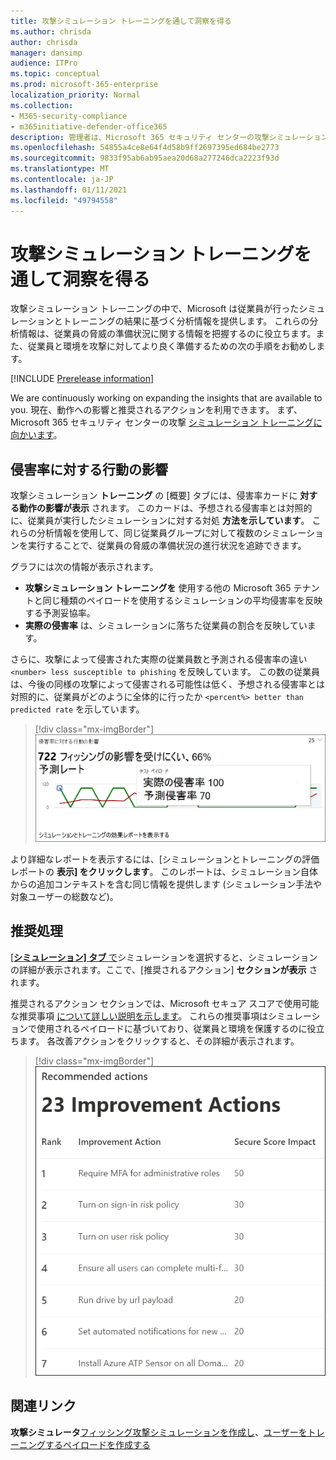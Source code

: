```yaml
---
title: 攻撃シミュレーション トレーニングを通して洞察を得る
ms.author: chrisda
author: chrisda
manager: dansimp
audience: ITPro
ms.topic: conceptual
ms.prod: microsoft-365-enterprise
localization_priority: Normal
ms.collection:
- M365-security-compliance
- m365initiative-defender-office365
description: 管理者は、Microsoft 365 セキュリティ センターの攻撃シミュレーション トレーニングが従業員に与える影響を把握し、シミュレーションとトレーニングの結果から分析情報を得る方法を学習できます。
ms.openlocfilehash: 54855a4ce8e64f4d58b9ff2697395ed684be2773
ms.sourcegitcommit: 9833f95ab6ab95aea20d68a277246dca2223f93d
ms.translationtype: MT
ms.contentlocale: ja-JP
ms.lasthandoff: 01/11/2021
ms.locfileid: "49794558"
---
```

# <a name="gain-insights-through-attack-simulation-training"></a>攻撃シミュレーション トレーニングを通して洞察を得る

攻撃シミュレーション トレーニングの中で、Microsoft は従業員が行ったシミュレーションとトレーニングの結果に基づく分析情報を提供します。 これらの分析情報は、従業員の脅威の準備状況に関する情報を把握するのに役立ちます。また、従業員と環境を攻撃に対してより良く準備するための次の手順をお勧めします。

[!INCLUDE [Prerelease information](../includes/prerelease.md)]

We are continuously working on expanding the insights that are available to you. 現在、動作への影響と推奨されるアクションを利用できます。 まず、Microsoft 365 セキュリティ センターの攻撃 [シミュレーション トレーニングに向かいます](https://security.microsoft.com/attacksimulator?viewid=overview)。

## <a name="behavior-impact-on-compromise-rate"></a>侵害率に対する行動の影響

攻撃シミュレーション **トレーニング** の [概要] タブには、侵害率カードに **対する動作の影響が表示** されます。 このカードは、予想される侵害率とは対照的に、従業員が実行したシミュレーションに対する対処 **方法を示しています**。 これらの分析情報を使用して、同じ従業員グループに対して複数のシミュレーションを実行することで、従業員の脅威の準備状況の進行状況を追跡できます。

グラフには次の情報が表示されます。

- **攻撃シミュレーション トレーニングを** 使用する他の Microsoft 365 テナントと同じ種類のペイロードを使用するシミュレーションの平均侵害率を反映する予測妥協率。
- **実際の侵害率** は、シミュレーションに落ちた従業員の割合を反映しています。

さらに、攻撃によって侵害された実際の従業員数と予測される侵害率の違い `<number> less susceptible to phishing` を反映しています。 この数の従業員は、今後の同様の攻撃によって侵害される可能性は低く、予想される侵害率とは対照的に、従業員がどのように全体的に行ったか `<percent%> better than predicted rate` を示しています。

> [!div class="mx-imgBorder"]
> ![攻撃シミュレーション トレーニングに対する行動影響カードの概要](../../media/attack-sim-preview-behavior-impact-card.png)

より詳細なレポートを表示するには、[シミュレーションとトレーニングの評価レポートの **表示] をクリックします**。 このレポートは、シミュレーション自体からの追加コンテキストを含む同じ情報を提供します (シミュレーション手法や対象ユーザーの総数など)。

## <a name="recommended-actions"></a>推奨処理

[ [**シミュレーション] タブ** で](https://security.microsoft.com/attacksimulator?viewid=simulations)シミュレーションを選択すると、シミュレーションの詳細が表示されます。ここで、[推奨されるアクション] **セクションが表示** されます。

推奨されるアクション セクションでは、Microsoft セキュア スコアで使用可能な推奨事項 [について詳しい説明を示します](https://docs.microsoft.com/microsoft-365/security/mtp/microsoft-secure-score)。 これらの推奨事項はシミュレーションで使用されるペイロードに基づいており、従業員と環境を保護するのに役立ちます。 各改善アクションをクリックすると、その詳細が表示されます。

> [!div class="mx-imgBorder"]
> ![攻撃シミュレーション トレーニングに関する推奨事項アクション セクション](../../media/attack-sim-preview-recommended-actions.png)

## <a name="related-links"></a>関連リンク

**攻撃シミュレータ**[フィッシング攻撃シミュレーションを作成し](attack-simulation-training.md)、[ユーザーをトレーニングするペイロードを作成する](attack-simulation-training-payloads.md)
